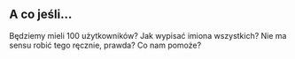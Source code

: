 ## A co jeśli...
Będziemy mieli 100 użytkowników? Jak wypisać imiona wszystkich?
Nie ma sensu robić tego ręcznie, prawda?
Co nam pomoże?
